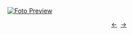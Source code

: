 [![Foto Preview](preview/n939.avif)](https://project-000-939.vercel.app/)

<div align="center" style="display: flex; justify-content: center;">
  <a  href="https://github.com/20essentials/project-000-938" target="_blank">&#8592;</a>
  &nbsp;&nbsp;
  <a  href="https://github.com/20essentials/project-000-940" target="_blank">&#8594;</a>
</div>
